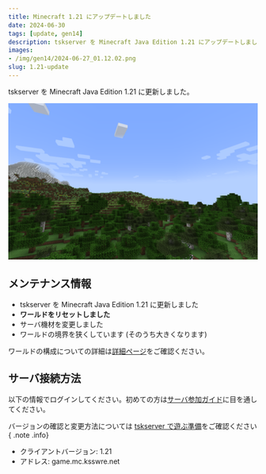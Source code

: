 ```yaml
---
title: Minecraft 1.21 にアップデートしました
date: 2024-06-30
tags: [update, gen14]
description: tskserver を Minecraft Java Edition 1.21 にアップデートしました。
images:
- /img/gen14/2024-06-27_01.12.02.png
slug: 1.21-update
---
```


tskserver を Minecraft Java Edition 1.21 に更新しました。
<!--more-->
![14世代目の風景](/img/gen14/2024-06-27_01.12.02.png)

## メンテナンス情報
- tskserver を Minecraft Java Edition 1.21 に更新しました
- **ワールドをリセットしました**
- サーバ機材を変更しました
- ワールドの境界を狭くしています (そのうち大きくなります)

ワールドの構成についての詳細は[詳細ページ](/worlds/gen14)をご確認ください。

## サーバ接続方法

以下の情報でログインしてください。初めての方は[サーバ参加ガイド](/introduction)に目を通してください。

バージョンの確認と変更方法については [tskserver で遊ぶ準備](/introduction/prepare)をご確認ください
{ .note .info}

* クライアントバージョン: 1.21
* アドレス: game.mc.ksswre.net
